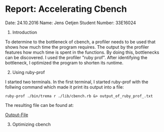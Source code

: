 # Report: Accelerating Cbench #

Date: 24.10.2016
Name: Jens Oetjen
Student Number: 33E16024

1. Introduction

To determine to the bottleneck of cbench, a profiler needs to be used that shows how much
time the program requires. The output by the profiler features how much time is spent in the functions.
By doing this, bottlenecks can be discovered. I used the profiler "ruby prof". After identifying
the bottleneck, I optimized the program to shorten its runtime.

2. Using ruby-prof

I started two terminals. In the first terminal, I started ruby-prof with the follwing command 
which made it print its output into a file:

```
ruby-prof ./bin/trema r ./lib/cbench.rb &> output_of_ruby_prof_.txt
```

The resulting file can be found at:

[Output-File](https://github.com/JensOetjen/handai-trema-learning-switch-JensOetjen/blob/master/output_of_ruby_prof_.txt)

3. Optimizing cbench



